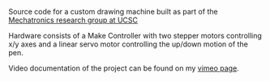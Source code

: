 Source code for a custom drawing machine built as part of the [Mechatronics research group at UCSC](http://danm.ucsc.edu/web/Mechatronics)

Hardware consists of a Make Controller with two stepper motors controlling x/y axes and a linear servo motor controlling the up/down motion of the pen.

Video documentation of the project can be found on my [vimeo page](http://vimeo.com/jessefulton).
